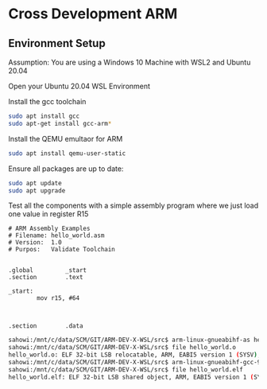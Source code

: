 # Cross Development ARM 


## Environment Setup
Assumption: You are using a Windows 10 Machine with WSL2 and Ubuntu 20.04

Open your Ubuntu 20.04 WSL Environment

Install the gcc toolchain
```bash
sudo apt install gcc
sudo apt-get install gcc-arm*
```

Install the QEMU emultaor for ARM
```bash
sudo apt install qemu-user-static
```


Ensure all packages are up to date:
```bash
sudo apt update
sudo apt upgrade
```

Test all the components with a simple assembly program where we just load one value in register R15
```assm
# ARM Assembly Examples
# Filename: hello_world.asm
# Version:  1.0
# Purpos:   Validate Toolchain


.global         _start
.section        .text

_start:
        mov r15, #64



.section        .data
```


```bash
sahowi:/mnt/c/data/SCM/GIT/ARM-DEV-X-WSL/src$ arm-linux-gnueabihf-as hello_world.asm -o hello_world.o
sahowi:/mnt/c/data/SCM/GIT/ARM-DEV-X-WSL/src$ file hello_world.o
hello_world.o: ELF 32-bit LSB relocatable, ARM, EABI5 version 1 (SYSV), not stripped
sahowi:/mnt/c/data/SCM/GIT/ARM-DEV-X-WSL/src$ arm-linux-gnueabihf-gcc-9 hello_world.o -o hello_world.elf -nostdlib
sahowi:/mnt/c/data/SCM/GIT/ARM-DEV-X-WSL/src$ file hello_world.elf
hello_world.elf: ELF 32-bit LSB shared object, ARM, EABI5 version 1 (SYSV), dynamically linked, interpreter /lib/ld-linux-armhf.so.3, BuildID[sha1]=68aedc3ff108e9560658d83e344a1f0ac3453ac2, not stripped
```

